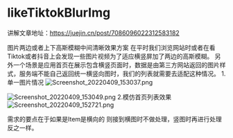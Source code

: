 # likeTiktokBlurImg

讲解文章地址：https://juejin.cn/post/7086096022312583182

图片两边或者上下高斯模糊中间清晰效果方案
在平时我们浏览网站时或者在看Tiktok或者抖音上会发现一些图片视频为了适应横竖屏加了两边的高斯模糊。
另外一个场景是应用首页在展示包含横竖页面时，数据是由第三方网站返回的图片样式，服务端不能自己返回统一横竖向图时，我们的列表就需要去适配这种情况。
1.单一图片情况
![Screenshot_20220409_153037.png](https://p3-juejin.byteimg.com/tos-cn-i-k3u1fbpfcp/fe799407a33443d4862a45309ce3e990~tplv-k3u1fbpfcp-watermark.image?)

![Screenshot_20220409_153049.png](https://p3-juejin.byteimg.com/tos-cn-i-k3u1fbpfcp/bde3ba4cf93c4f9f9b6fc164231b8e43~tplv-k3u1fbpfcp-watermark.image?)
2.模仿首页列表效果
![Screenshot_20220409_152721.png](https://p9-juejin.byteimg.com/tos-cn-i-k3u1fbpfcp/add7b48fe757433b92b9df74c32130ea~tplv-k3u1fbpfcp-watermark.image?)

需求的要点在于如果是Item是横向的 则接到横图时不做处理，竖图时再进行处理
反之一样。
